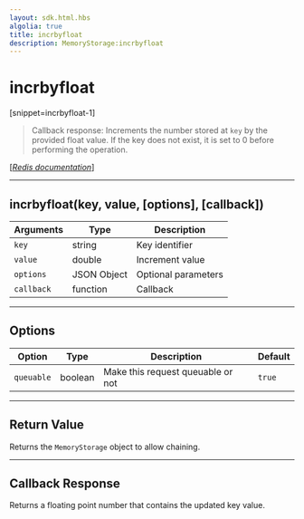 ```yaml
---
layout: sdk.html.hbs
algolia: true
title: incrbyfloat
description: MemoryStorage:incrbyfloat
---
```

  

# incrbyfloat
[snippet=incrbyfloat-1]
> Callback response:
Increments the number stored at `key` by the provided float value. If the key does not exist, it is set to 0 before performing the operation.

[[_Redis documentation_]](https://redis.io/commands/incrbyfloat)

---

## incrbyfloat(key, value, [options], [callback])

| Arguments | Type | Description |
|---------------|---------|----------------------------------------|
| `key` | string | Key identifier |
| `value` | double | Increment value |
| `options` | JSON Object | Optional parameters |
| `callback` | function | Callback |

---

## Options

| Option | Type | Description | Default |
|---------------|---------|----------------------------------------|---------|
| `queuable` | boolean | Make this request queuable or not  | ``true`` |

---

## Return Value

Returns the `MemoryStorage` object to allow chaining.

---

## Callback Response

Returns a floating point number that contains the updated key value.
